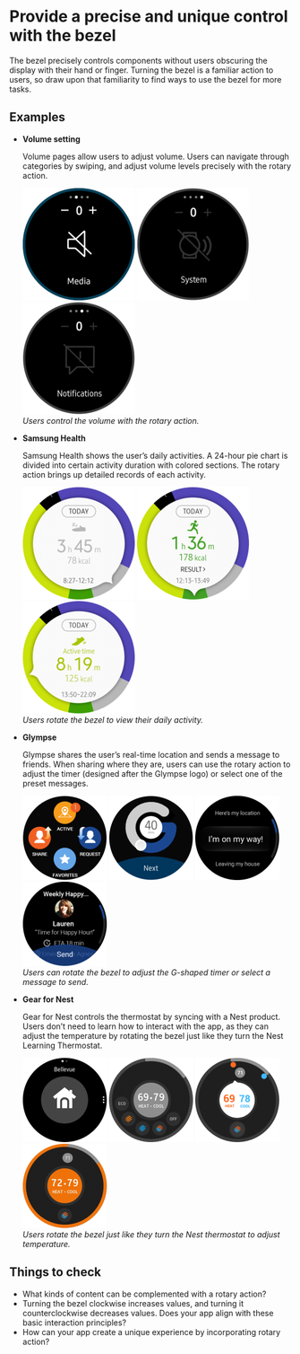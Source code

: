 # Provide a precise and unique control with the bezel



The bezel precisely controls components without users obscuring the display with their hand or finger. Turning the bezel is a familiar action to users, so draw upon that familiarity to find ways to use the bezel for more tasks.

## Examples

-   **Volume setting**

    Volume pages allow users to adjust volume. Users can navigate through categories by swiping, and adjust volume levels precisely with the rotary action.

    ![](media/e-200x200.png) ![](media/f-200x200.png) ![](media/g-200x200.png)  
    *Users control the volume with the rotary action.*

-   **Samsung Health**

    Samsung Health shows the user’s daily activities. A 24-hour pie chart is divided into certain activity duration with colored sections. The rotary action brings up detailed records of each activity.

    ![](media/v-200x200.png) ![](media/k-200x200.png) ![](media/l-200x200.png)  
    *Users rotate the bezel to view their daily activity.*

-   **Glympse**

    Glympse shares the user’s real-time location and sends a message to friends. When sharing where they are, users can use the rotary action to adjust the timer (designed after the Glympse logo) or select one of the preset messages.

    ![](media/bestpractice_glympse_1-150x150.png) ![](media/bestpractice_glympse_2-150x150.png) ![](media/bestpractice_glympse_4-150x150.png) ![](media/bestpractice_glympse_3-150x150.png)  
    *Users can rotate the bezel to adjust the G-shaped timer or select a message to send.*

-   **Gear for Nest**

    Gear for Nest controls the thermostat by syncing with a Nest product. Users don’t need to learn how to interact with the app, as they can adjust the temperature by rotating the bezel just like they turn the Nest Learning Thermostat.

    ![](media/bestpractice_gearfornest_1-150x150.png) ![](media/bestpractice_gearfornest_2-150x150.png) ![](media/bestpractice_gearfornest_3-150x150.png) ![](media/bestpractice_gearfornest_4-150x150.png)  
    *Users rotate the bezel just like they turn the Nest thermostat to adjust temperature.*

## Things to check

-   What kinds of content can be complemented with a rotary action?
-   Turning the bezel clockwise increases values, and turning it counterclockwise decreases values. Does your app align with these basic interaction principles?
-   How can your app create a unique experience by incorporating rotary action?
